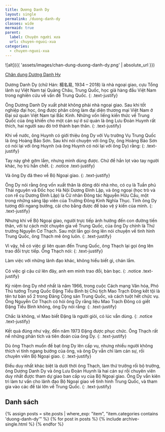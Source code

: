```yaml
---
title: Dương Danh Dy
layout: single
permalink: /duong-danh-dy
classes: wide
mermaid: true
parent:
  label: Chuyện người xưa
  url: chuyen-nguoi-xua
categories: 
  - chuyen-nguoi-xua
---
```


![alt]({{ 'assets/images/chan-dung-duong-danh-dy.png' | absolute_url }})
> <cite>
<a target="_blank" href="https://vi.wikipedia.org/wiki/D%C6%B0%C6%A1ng_Danh_Dy">
Chân dung Dương Danh Hy
</a>
</cite>

Dương Danh Dy (chữ Hán: 楊名易, 1934 – 2018) là nhà ngoại giao, cựu Tổng lãnh sự Việt Nam tại Quảng Châu, Trung Quốc, học giả hàng đầu Việt Nam trong nghiên cứu về vấn đề Trung Quốc.
{: .text-justify}

Ông Dương Danh Dy xuất phát không phải nhà ngoại giao. Sau khi tốt nghiệp đại học, ông được phân công làm đại diện thương mại Việt Nam ở Đại sứ quán Việt Nam tại Bắc Kinh. Những vốn liếng kiến thức về Trung Quốc của ông khiến cho một cán sự ở sứ quán là ông Lưu Đoàn Huynh rất thích, hai người sau đó trở thành bạn thân.
{: .text-justify}

Khi về nước, ông Huynh có giới thiệu ông Dy với Vụ trưởng Vụ Trung Quốc là ông Hoàng Bảo Sơn. Sau khi nói chuyện với ông Dy, ông Hoàng Bảo Sơn có nói lại với ông Huynh (và ông Huynh có nói lại với ông Dy) rằng: 
{: .text-justify}

Tay này ghê gớm lắm, nhưng mình dùng được. Chứ để hắn lọt vào tay người khác, họ trù hắn chết.
{: .notice .text-justify}

Và ông Dy đã theo về Bộ Ngoại giao.
{: .text-justify}

Ông Dy nói rằng ông vốn xuất thân là dòng dõi nhà nho, có cụ là Tuần phủ Thái nguyên và Đốc học Hà Nội Dương Đình Lập, và ông ngoại (học trò và con rể cụ Dương Đình Lập) là Cử nhân Đông tác Nguyễn Hữu Cầu, một trong những sáng lập viên của Trường Đông Kinh Nghĩa Thục. Tính ông Dy tương đối ngang bướng, cãi cho bằng được để bảo vệ ý kiến của mình.
{: .text-justify}

Nhưng khi về Bộ Ngoại giao, người trực tiếp ảnh hưởng đến con đường tiến thân, với tư cách một chuyên gia về Trung Quốc, của ông Dy chính là Thứ trưởng Nguyễn Cơ Thạch. Sau một lần gọi ông lên nói chuyện về tình hình Trung Quốc, ông Thạch mê ông luôn.
{: .text-justify}

Vì vậy, hễ có việc gì liên quan đến Trung Quốc, ông Thạch lại gọi ông lên trao đổi trực tiếp. Ông Thạch nói:
{: .text-justify}

Làm việc với những lãnh đạo khác, không hiểu biết gì, chán lắm.\
 \
Có việc gì cậu cứ lên đây, anh em mình trao đổi, bàn bạc.
{: .notice .text-justify}

Kỷ niệm ông Dy nhớ nhất là năm 1966, trong cuộc Cách mạng Văn hóa, Phó Thủ tướng Trung Quốc Đặng Tiểu Bình bị Chủ tịch Mao Trạch Đông kết tội là tên tư bản số 2 trong Đảng Cộng sản Trung Quốc, và cách tuột hết chức vụ. Ông Nguyễn Cơ Thạch có hỏi ông Dy rằng liệu Mao Trạch Đông có giết Đặng Tiểu Bình không, ông Dy nói rằng:
{: .text-justify}

Chắc là không, vì Mao biết Đặng là người giỏi, có lúc vẫn dùng.
{: .notice .text-justify}

Kết quả đúng như vậy, đến năm 1973 Đặng được phục chức. Ông Thạch rất nể những phân tích và tiên đoán của ông Dy.
{: .text-justify}

Dù ông Thạch muốn đề bạt ông Dy lên cấp vụ, nhưng nhiều người không thích vì tính ngang bướng của ông, và ông Dy vẫn chỉ làm cán sự, rồi chuyên viên Bộ Ngoại giao.
{: .text-justify}

Điều duy nhất khác biệt là dưới thời ông Thạch, làm thứ trưởng rồi bộ trưởng, ông Dương Danh Dy và ông Lưu Đoàn Huynh là hai cán sự rồi chuyên viên duy nhất được tham dự giao ban cấp vụ của Bộ Ngoại giao. Ông Dy vẫn kiên trì làm tư vấn cho lãnh đạo Bộ Ngoại giao về tình hình Trung Quốc, và tham gia vào các đề tài lớn về Trung Quốc.
{: .text-justify}

## Danh sách
{% assign posts = site.posts | where_exp: "item", "item.categories contains 'duong-danh-dy'" %}
{% for post in posts %}
  {% include archive-single.html %}
{% endfor %}